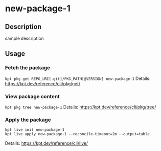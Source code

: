 # new-package-1

## Description
sample description

## Usage

### Fetch the package
`kpt pkg get REPO_URI[.git]/PKG_PATH[@VERSION] new-package-1`
Details: https://kpt.dev/reference/cli/pkg/get/

### View package content
`kpt pkg tree new-package-1`
Details: https://kpt.dev/reference/cli/pkg/tree/

### Apply the package
```
kpt live init new-package-1
kpt live apply new-package-1 --reconcile-timeout=2m --output=table
```
Details: https://kpt.dev/reference/cli/live/

